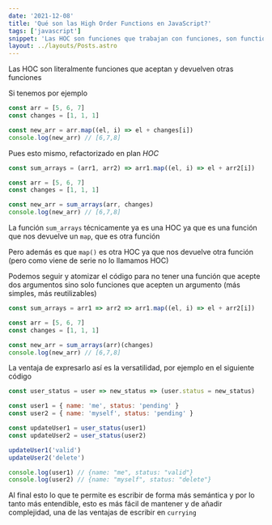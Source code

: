 ```yaml
---
date: '2021-12-08'
title: 'Qué son las High Order Functions en JavaScript?'
tags: ['javascript']
snippet: 'Las HOC son funciones que trabajan con funciones, son functiones que tratan con funciones, son como la clase alta de JavaScript'
layout: ../layouts/Posts.astro
---
```


Las HOC son literalmente funciones que aceptan y devuelven otras funciones

Si tenemos por ejemplo

```js
const arr = [5, 6, 7]
const changes = [1, 1, 1]

const new_arr = arr.map((el, i) => el + changes[i])
console.log(new_arr) // [6,7,8]
```

Pues esto mismo, refactorizado en plan _HOC_

```js
const sum_arrays = (arr1, arr2) => arr1.map((el, i) => el + arr2[i])

const arr = [5, 6, 7]
const changes = [1, 1, 1]

const new_arr = sum_arrays(arr, changes)
console.log(new_arr) // [6,7,8]
```

La función `sum_arrays` técnicamente ya es una HOC ya que es una función que nos devuelve un `map`, que es otra función

Pero además es que `map()` es otra HOC ya que nos devuelve otra función (pero como viene de serie no lo llamamos HOC)

Podemos seguir y atomizar el código para no tener una función que acepte dos argumentos sino solo funciones que acepten un argumento (más simples, más reutilizables)

```js
const sum_arrays = arr1 => arr2 => arr1.map((el, i) => el + arr2[i])

const arr = [5, 6, 7]
const changes = [1, 1, 1]

const new_arr = sum_arrays(arr)(changes)
console.log(new_arr) // [6,7,8]
```

La ventaja de expresarlo así es la versatilidad, por ejemplo en el siguiente código

```js
const user_status = user => new_status => (user.status = new_status)

const user1 = { name: 'me', status: 'pending' }
const user2 = { name: 'myself', status: 'pending' }

const updateUser1 = user_status(user1)
const updateUser2 = user_status(user2)

updateUser1('valid')
updateUser2('delete')

console.log(user1) // {name: "me", status: "valid"}
console.log(user2) // {name: "myself", status: "delete"}
```

Al final esto lo que te permite es escribir de forma más semántica y por lo tanto más entendible, esto es más fácil de mantener y de añadir complejidad, una de las ventajas de escribir en `currying`
